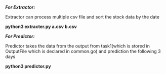 **_For Extractor:_**

Extractor can process multiple csv file and sort the stock data by the date

**python3 extracter.py a.csv b.csv**

**_For Predictor:_**

Predictor takes the data from the output from task1(which is stored in OutputFile which is declared in common.go) and prediction the following 3 days

**python3 predictor.py**
